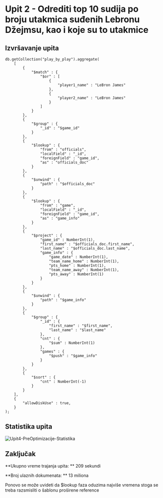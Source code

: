 # Upit 2 - Odrediti top 10 sudija po broju utakmica suđenih Lebronu Džejmsu, kao i koje su to utakmice 

## Izvršavanje upita 

```
db.getCollection("play_by_play").aggregate(
    [
        {
            "$match" : {
                "$or" : [
                    {
                        "player1_name" : "LeBron James"
                    },
                    {
                        "player2_name" : "LeBron James"
                    }
                ]
            }
        }, 
        {
            "$group" : {
                "_id" : "$game_id"
            }
        }, 
        {
            "$lookup" : {
                "from" : "officials",
                "localField" : "_id",
                "foreignField" : "game_id",
                "as" : "officials_doc"
            }
        }, 
        {
            "$unwind" : {
                "path" : "$officials_doc"
            }
        }, 
        {
            "$lookup" : {
                "from" : "game",
                "localField" : "_id",
                "foreignField" : "game_id",
                "as" : "game_info"
            }
        }, 
        {
            "$project" : {
                "game_id" : NumberInt(1),
                "first_name" : "$officials_doc.first_name",
                "last_name" : "$officials_doc.last_name",
                "game_info" : {
                    "game_date" : NumberInt(1),
                    "team_name_home" : NumberInt(1),
                    "pts_home" : NumberInt(1),
                    "team_name_away" : NumberInt(1),
                    "pts_away" : NumberInt(1)
                }
            }
        }, 
        {
            "$unwind" : {
                "path" : "$game_info"
            }
        }, 
        {
            "$group" : {
                "_id" : {
                    "first_name" : "$first_name",
                    "last_name" : "$last_name"
                },
                "cnt" : {
                    "$sum" : NumberInt(1)
                },
                "games" : {
                    "$push" : "$game_info"
                }
            }
        }, 
        {
            "$sort" : {
                "cnt" : NumberInt(-1)
            }
        }
    ], 
    {
        "allowDiskUse" : true,
    }
);

```

## Statistika upita 

![Upit4-PreOptimizacije-Statistika](https://github.com/Gravarica/MongoDB-Projekat/assets/93195018/e48045af-c6ed-43e6-ae95-afd17525fc73)

## Zaključak

**Ukupno vreme trajanja upita: ** 209 sekundi 

**Broj ulaznih dokumenata: ** 13 miliona

Ponovo se može uvideti da $lookup faza oduzima najviše vremena stoga se treba razsmisliti o šablonu proširene reference

